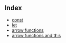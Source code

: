 ## Index

* [const](const.js)
* [let](let.js)
* [arrow functions](arrows.js)
* [arrow functions and this](arrows_this.js)
